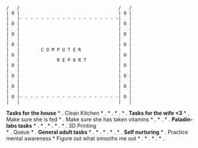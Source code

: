 ~~~
/   /                                     /   /
| O |                                     | O |
|   |- - - - - - - - - - - - - - - - - - -|   |
| O |                                     | O |
|   |                                     |   |
| O |                                     | O |
|   |                                     |   |
| O |                                     | O |
|   |        C O M P U T E R              |   |
| O |                                     | O |
|   |              R E P O R T            |   |
| O |                                     | O |
|   |                                     |   |
| O |                                     | O |
|   |                                     |   |
| O |                                     | O |
|   |                                     |   |
| O |- - - - - - - - - - - - - - - - - - -| O |
|   |                                     |   |
~~~

**Tasks for the house**
	* . Clean Kitchen
	* .
	* .
	* .
	* .
**Tasks for the wife <3**
	* . Make sure she is fed
	* . Make sure she has taken vitamins 
	* .
	* .
	* .
**Paladin-labs tasks**
	* . 
	* .
	* .
	* .
	* .
		 3D Printing  
		 * .
		 Queue
		 * .
**General adult tasks**
	* . 
	* .
	* .
	* .
	* .
**Self nurturing**
	* . Practice mental awareness
		* Figure out what smooths me out
	* .
	* .
	* .
	* .
 
